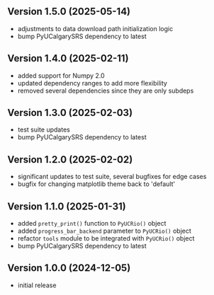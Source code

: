 Version 1.5.0 (2025-05-14)
-------------------
- adjustments to data download path initialization logic
- bump PyUCalgarySRS dependency to latest


Version 1.4.0 (2025-02-11)
-------------------
- added support for Numpy 2.0
- updated dependency ranges to add more flexibility
- removed several dependencies since they are only subdeps


Version 1.3.0 (2025-02-03)
-------------------
- test suite updates
- bump PyUCalgarySRS dependency to latest


Version 1.2.0 (2025-02-02)
-------------------
- significant updates to test suite, several bugfixes for edge cases
- bugfix for changing matplotlib theme back to 'default'


Version 1.1.0 (2025-01-31)
-------------------
- added `pretty_print()` function to `PyUCRio()` object
- added `progress_bar_backend` parameter to `PyUCRio()` object
- refactor `tools` module to be integrated with `PyUCRio()` object
- bump PyUCalgarySRS dependency to latest


Version 1.0.0 (2024-12-05)
-------------------  
- initial release

